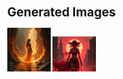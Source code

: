 # Generated Images



<img src="2025_08_02_01.png" width="100"/> <img src="2025_08_02_02.png" width="100"/>